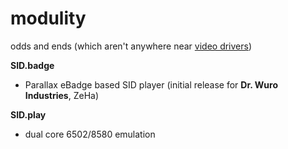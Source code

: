 modulity
========
odds and ends (which aren't anywhere near [video drivers](https://github.com/konimaru/waitvid.2048))

**SID.badge**
- Parallax eBadge based SID player (initial release for **Dr. Wuro Industries**, ZeHa)

**SID.play**
- dual core 6502/8580 emulation
